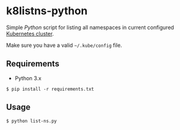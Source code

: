 # k8listns-python

Simple *Python*  script for listing all namespaces in current configured
[Kubernetes cluster](https://kubernetes.io).

Make sure you have a valid `~/.kube/config` file.

## Requirements

* Python 3.x

```
$ pip install -r requirements.txt
```

## Usage

```
$ python list-ns.py
```
